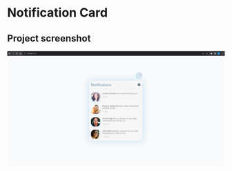 # Notification Card

## Project screenshot

![Notification Card](./assets/images/notification-card.png)